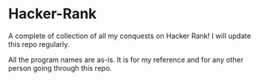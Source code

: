 # Hacker-Rank
A complete of collection of all my conquests on Hacker Rank! I will update this repo regularly.

All the program names are as-is. It is for my reference and for any other person going through this repo.
